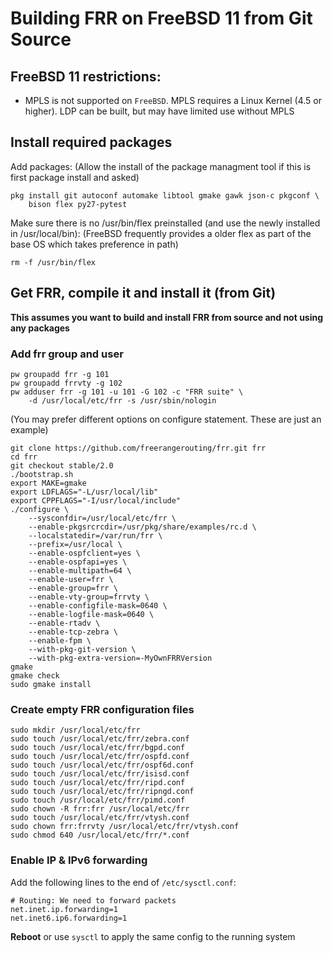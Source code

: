 Building FRR on FreeBSD 11 from Git Source
==========================================

FreeBSD 11 restrictions:
------------------------

- MPLS is not supported on `FreeBSD`. MPLS requires a Linux Kernel
  (4.5 or higher). LDP can be built, but may have limited use 
  without MPLS

Install required packages
-------------------------

Add packages:
(Allow the install of the package managment tool if this is first package
install and asked)  

    pkg install git autoconf automake libtool gmake gawk json-c pkgconf \
        bison flex py27-pytest

Make sure there is no /usr/bin/flex preinstalled (and use the newly 
installed in /usr/local/bin):
(FreeBSD frequently provides a older flex as part of the base OS which
takes preference in path)

    rm -f /usr/bin/flex

Get FRR, compile it and install it (from Git)
---------------------------------------------

**This assumes you want to build and install FRR from source and not 
using any packages**

### Add frr group and user

    pw groupadd frr -g 101
    pw groupadd frrvty -g 102
    pw adduser frr -g 101 -u 101 -G 102 -c "FRR suite" \
        -d /usr/local/etc/frr -s /usr/sbin/nologin

(You may prefer different options on configure statement. These are just
an example)

    git clone https://github.com/freerangerouting/frr.git frr
    cd frr
    git checkout stable/2.0
    ./bootstrap.sh
    export MAKE=gmake
    export LDFLAGS="-L/usr/local/lib"
    export CPPFLAGS="-I/usr/local/include"
    ./configure \
        --sysconfdir=/usr/local/etc/frr \
        --enable-pkgsrcrcdir=/usr/pkg/share/examples/rc.d \
        --localstatedir=/var/run/frr \
        --prefix=/usr/local \
        --enable-ospfclient=yes \
        --enable-ospfapi=yes \
        --enable-multipath=64 \
        --enable-user=frr \
        --enable-group=frr \
        --enable-vty-group=frrvty \
        --enable-configfile-mask=0640 \
        --enable-logfile-mask=0640 \
        --enable-rtadv \
        --enable-tcp-zebra \
        --enable-fpm \
        --with-pkg-git-version \
        --with-pkg-extra-version=-MyOwnFRRVersion   
    gmake
    gmake check
    sudo gmake install

### Create empty FRR configuration files
    sudo mkdir /usr/local/etc/frr
    sudo touch /usr/local/etc/frr/zebra.conf
    sudo touch /usr/local/etc/frr/bgpd.conf
    sudo touch /usr/local/etc/frr/ospfd.conf
    sudo touch /usr/local/etc/frr/ospf6d.conf
    sudo touch /usr/local/etc/frr/isisd.conf
    sudo touch /usr/local/etc/frr/ripd.conf
    sudo touch /usr/local/etc/frr/ripngd.conf
    sudo touch /usr/local/etc/frr/pimd.conf
    sudo chown -R frr:frr /usr/local/etc/frr
    sudo touch /usr/local/etc/frr/vtysh.conf
    sudo chown frr:frrvty /usr/local/etc/frr/vtysh.conf
    sudo chmod 640 /usr/local/etc/frr/*.conf

### Enable IP & IPv6 forwarding

Add the following lines to the end of `/etc/sysctl.conf`:

    # Routing: We need to forward packets
    net.inet.ip.forwarding=1
    net.inet6.ip6.forwarding=1

**Reboot** or use `sysctl` to apply the same config to the running system
